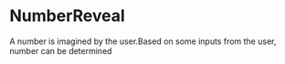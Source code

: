 # NumberReveal
A number is imagined by the user.Based on some inputs from the user, number can be determined
